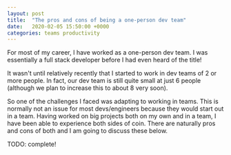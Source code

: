 ```yaml
---
layout: post
title:  "The pros and cons of being a one-person dev team"
date:   2020-02-05 15:50:00 +0000
categories: teams productivity
---
```

For most of my career, I have worked as a one-person dev team. I was essentially a full stack developer before I had even heard of the title!

It wasn't until relatively recently that I started to work in dev teams of 2 or more people. In fact, our dev team is still quite small at just 6 people (although we plan to increase this to about 8 very soon).

So one of the challenges I faced was adapting to working in teams. This is normally not an issue for most devs/engineers because they would start out in a team. Having worked on big projects both on my own and in a team, I have been able to experience both sides of coin. There are naturally pros and cons of both and I am going to discuss these below.

TODO: complete!